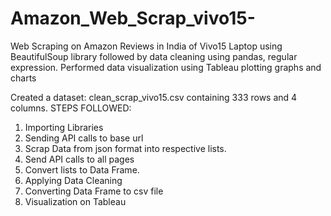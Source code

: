 # Amazon_Web_Scrap_vivo15-
Web Scraping on Amazon Reviews in India
of Vivo15 Laptop using BeautifulSoup library followed
by data cleaning using pandas, regular expression.
Performed data visualization using Tableau plotting
graphs and charts

Created a dataset: clean_scrap_vivo15.csv containing 333 rows and 4 columns.
STEPS FOLLOWED:
1. Importing Libraries
2. Sending API calls to base url
3. Scrap Data from json format into respective lists.
4. Send API calls to all pages
5. Convert lists to Data Frame.
6. Applying Data Cleaning
7. Converting Data Frame to csv file
8. Visualization on Tableau
